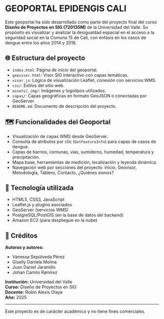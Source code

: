 
# GEOPORTAL EPIDENGIS CALI

Este geoportal ha sido desarrollado como parte del proyecto final del curso **Diseño de Proyectos en SIG (720135M)** de la Universidad del Valle. Su propósito es visualizar y analizar la desigualdad espacial en el acceso a la seguridad social en la Comuna 15 de Cali, con énfasis en los casos de dengue entre los años 2014 y 2016.

## 🌐 Estructura del proyecto

- `index.html`: Página de inicio del geoportal.
- `geovisor.html`: Visor SIG interactivo con capas temáticas.
- `visor.js`: Lógica de visualización Leaflet, conexión con servicios WMS.
- `css/`: Estilos del sitio web.
- `assets/`, `img/`: Imágenes y logotipos utilizados.
- `capas/`: Capas geográficas en formato GeoJSON o conectadas por GeoServer.
- `README.md`: Documento de descripción del proyecto.

## 🗺️ Funcionalidades del Geoportal

- Visualización de capas WMS desde GeoServer.
- Consulta de atributos por clic (`GetFeatureInfo`) para capas de casos de dengue.
- Capas de barrios, comunas, vías, sumideros, humedad, temperatura y precipitación.
- Mapa base, herramientas de medición, localización y leyenda dinámica.
- Navegación web por secciones del proyecto: Inicio, Geovisor, Metodología, Tablero, Contacto, ¿Quiénes somos?

## 🧪 Tecnología utilizada

- HTML5, CSS3, JavaScript
- Leaflet.js y plugins asociados
- GeoServer (servicios WMS)
- PostgreSQL/PostGIS (en la base de datos del backend)
- Amazon EC2 (para despliegue en la nube)

## 👥 Créditos

**Autoras y autores:**
- Vanessa Sepúlveda Pérez
- Giselly Daniela Molina
- Juan Daniel Jaramillo
- Johan Camilo Ramírez

**Institución:** Universidad del Valle  
**Curso:** Diseño de Proyectos en SIG  
**Docente:** Robin Alexis Olaya  
**Año:** 2025

---

Este proyecto es de carácter académico y no tiene fines comerciales.
